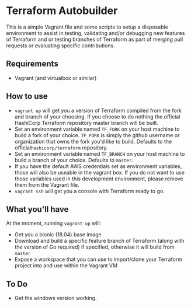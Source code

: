 # Terraform Autobuilder

This is a simple Vagrant file and some scripts to setup a disposable environment to assist in testing, validating and/or debugging new features of Terraform and or testing branches of Terraform as part of merging pull requests or evaluating specific contributions.

## Requirements
- Vagrant (and virtualbox or similar)

## How to use
- `vagrant up` will get you a version of Terraform compiled from the fork and branch of your choosing. If you choose to do nothing the official HashiCorp Terraform repository master branch will be built.
- Set an environment variable named `TF_FORK` on your host machine to build a fork of your choice. `TF_FORK` is simply the github username or organization that owns the fork you'd like to build. Defaults to the official`hashicorp/terraform` repository.
- Set an environment variable named `TF_BRANCH` on your host machine to build a branch of your choice. Defaults to `master`.
- If you have the default AWS credentials set as environment variables, those will also be useable in the vagrant box. If you do not want to use those variables used in this development environment, please remove them from the Vagrant file.
- `vagrant ssh` will get you a console with Terraform ready to go. 

## What you'll have

At the moment, running `vagrant up` will:
- Get you a bionic (18.04) base image
- Download and build a specific feature branch of Terraform (along with the version of Go required) if specified, otherwise it will build from `master`
- Expose a workspace that you can use to import/clone your Terraform project into and use within the Vagrant VM


## To Do
- Get the windows version working.
